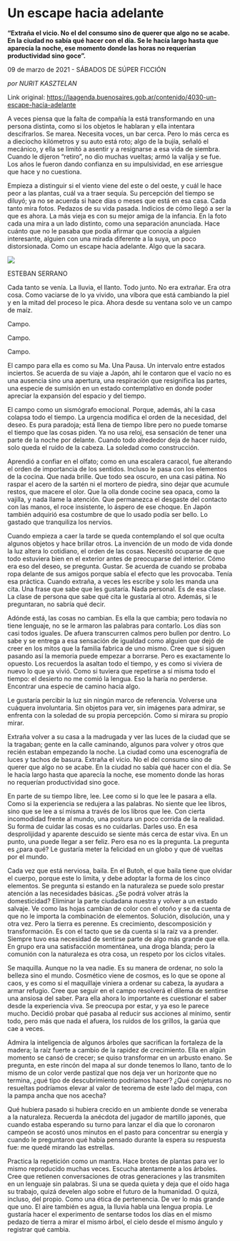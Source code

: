 # Un escape hacia adelante

**“Extraña el vicio. No el del consumo sino de querer que algo no se acabe. En la ciudad no sabía qué hacer con el día. Se le hacía largo hasta que aparecía la noche, ese momento donde las horas no requerían productividad sino goce”.**

09 de marzo de 2021 - SÁBADOS DE SÚPER FICCIÓN

_por NURIT KASZTELAN_

Link original: https://laagenda.buenosaires.gob.ar/contenido/4030-un-escape-hacia-adelante



A veces piensa que la falta de compañía la está transformando en una persona distinta, como si los objetos le hablaran y ella intentara descifrarlos. Se marea. Necesita voces, un bar cerca. Pero lo más cerca es a dieciocho kilómetros y su auto está roto; algo de la bujía, señaló el mecánico, y ella se limitó a asentir y a resignarse a esa vida de siembra. Cuando le dijeron “retiro”, no dio muchas vueltas; armó la valija y se fue. Los años le fueron dando confianza en su impulsividad, en ese arriesgue que hace y no cuestiona.




Empieza a distinguir si el viento viene del este o del oeste, y cuál le hace peor a las plantas, cuál va a traer sequía. Su percepción del tiempo se diluyó; ya no se acuerda si hace días o meses que está en esa casa. Cada tanto mira fotos. Pedazos de su vida pasada. Indicios de cómo llegó a ser la que es ahora. La más vieja es con su mejor amiga de la infancia. En la foto cada una mira a un lado distinto, como una separación anunciada. Hace cuánto que no le pasaba que podía afirmar que conocía a alguien interesante, alguien con una mirada diferente a la suya, un poco distorsionada. Como un escape hacia adelante. Algo que la sacara.




![](https://cdn.flowlikemusic.com/files/images/38110/11107111-3835-4b08-b091-4196ef4f76a0.jpg)




ESTEBAN SERRANO




Cada tanto se venía. La lluvia, el llanto. Todo junto. No era extrañar. Era otra cosa. Como vaciarse de lo ya vivido, una víbora que está cambiando la piel y en la mitad del proceso le pica. Ahora desde su ventana solo ve un campo de maíz.




Campo.




Campo.




Campo.




El campo para ella es como su Ma. Una Pausa. Un intervalo entre estados inciertos. Se acuerda de su viaje a Japón, ahí le contaron que el vacío no es una ausencia sino una apertura, una respiración que resignifica las partes, una especie de sumisión en un estado contemplativo en donde poder apreciar la expansión del espacio y del tiempo.




El campo como un sismógrafo emocional. Porque, además, ahí la casa colapsa todo el tiempo. La urgencia modifica el orden de la necesidad, del deseo. Es pura paradoja; está llena de tiempo libre pero no puede tomarse el tiempo que las cosas piden. Ya no usa reloj, esa sensación de tener una parte de la noche por delante. Cuando todo alrededor deja de hacer ruido, solo queda el ruido de la cabeza. La soledad como construcción.




Aprendió a confiar en el olfato; como en una escalera caracol, fue alterando el orden de importancia de los sentidos. Incluso le pasa con los elementos de la cocina. Que nada brille. Que todo sea oscuro, en una casi pátina. No raspar el acero de la sartén ni el mortero de piedra, sino dejar que acumule restos, que macere el olor. Que la olla donde cocine sea opaca, como la vajilla, y nada llame la atención. Que permanezca el desgaste del contacto con las manos, el roce insistente, lo áspero de ese choque. En Japón también adquirió esa costumbre de que lo usado podía ser bello. Lo gastado que tranquiliza los nervios.




Cuando empieza a caer la tarde se queda contemplando el sol que oculta algunos objetos y hace brillar otros. La invención de un modo de vida donde la luz altera lo cotidiano, el orden de las cosas. Necesitó ocuparse de que todo estuviera bien en el exterior antes de preocuparse del interior. Cómo era eso del deseo, se pregunta. Gustar. Se acuerda de cuando se probaba ropa delante de sus amigos porque sabía el efecto que les provocaba. Tenía esa práctica. Cuando extraña, a veces les escribe y solo les manda una cita. Una frase que sabe que les gustaría. Nada personal. Es de esa clase. La clase de persona que sabe qué cita le gustaría al otro. Además, si le preguntaran, no sabría qué decir.




Adónde está, las cosas no cambian. Es ella la que cambia; pero todavía no tiene lenguaje, no se le armaron las palabras para contarlo. Los días son casi todos iguales. De afuera transcurren calmos pero bullen por dentro. Lo sabe y se entrega a esa sensación de igualdad como alguien que dejó de creer en los mitos que la familia fabrica de uno mismo. Cree que si siguen pasando así la memoria puede empezar a borrarse. Pero es exactamente lo opuesto. Los recuerdos la asaltan todo el tiempo, y es como si viviera de nuevo lo que ya vivió. Como si tuviera que repetirse a sí misma todo el tiempo: el desierto no me comió la lengua. Eso la haría no perderse. Encontrar una especie de camino hacia algo.




Le gustaría percibir la luz sin ningún marco de referencia. Volverse una cuáquera involuntaria. Sin objetos para ver, sin imágenes para admirar, se enfrenta con la soledad de su propia percepción. Como si mirara su propio mirar.




Extraña volver a su casa a la madrugada y ver las luces de la ciudad que se la tragaban; gente en la calle caminando, algunos para volver y otros que recién estaban empezando la noche. La ciudad como una escenografía de luces y tachos de basura. Extraña el vicio. No el del consumo sino de querer que algo no se acabe. En la ciudad no sabía qué hacer con el día. Se le hacía largo hasta que aparecía la noche, ese momento donde las horas no requerían productividad sino goce.




En parte de su tiempo libre, lee. Lee como si lo que lee le pasara a ella. Como si la experiencia se redujera a las palabras. No siente que lee libros, sino que se lee a sí misma a través de los libros que lee. Con cierta incomodidad frente al mundo, una postura un poco corrida de la realidad. Su forma de cuidar las cosas es no cuidarlas. Darles uso. En esa desprolijidad y aparente descuido se siente más cerca de estar viva. En un punto, una puede llegar a ser feliz. Pero esa no es la pregunta. La pregunta es ¿para qué? Le gustaría meter la felicidad en un globo y que dé vueltas por el mundo.




Cada vez que está nerviosa, baila. En el Butoh, el que baila tiene que olvidar el cuerpo, porque este lo limita, y debe adoptar la forma de los cinco elementos. Se pregunta si estando en la naturaleza se puede solo prestar atención a las necesidades básicas. ¿Se podrá volver atrás la domesticidad? Eliminar la parte ciudadana nuestra y volver a un estado salvaje. Ve como las hojas cambian de color con el otoño y se da cuenta de que no le importa la combinación de elementos. Solución, disolución, una y otra vez. Pero la tierra es perenne. Es crecimiento, descomposición y transformación. Es con el tacto que se da cuenta si la raíz va a prender. Siempre tuvo esa necesidad de sentirse parte de algo más grande que ella. En grupo era una satisfacción momentánea, una droga blanda; pero la comunión con la naturaleza es otra cosa, un respeto por los ciclos vitales.




Se maquilla. Aunque no la vea nadie. Es su manera de ordenar, no solo la belleza sino el mundo. Cosmético viene de cosmos, es lo que se opone al caos, y es como si el maquillaje viniera a ordenar su cabeza, la ayudara a armar refugio. Cree que seguir en el campo resolverá el dilema de sentirse una ansiosa del saber. Para ella ahora lo importante es cuestionar el saber desde la experiencia viva. Se preocupa por estar, y ya eso le parece mucho. Decidió probar qué pasaba al reducir sus acciones al mínimo, sentir todo, pero más que nada el afuera, los ruidos de los grillos, la garúa que cae a veces.




Admira la inteligencia de algunos árboles que sacrifican la fortaleza de la madera; la raíz fuerte a cambio de la rapidez de crecimiento. Ella en algún momento se cansó de crecer; se quiso transformar en un arbusto enano. Se pregunta, en este rincón del mapa al sur donde tenemos lo llano, tanto de lo mismo de un color verde pastizal que nos deja ver un horizonte que no termina, ¿qué tipo de descubrimiento podríamos hacer? ¿Qué conjeturas no resueltas podríamos elevar al valor de teorema de este lado del mapa, con la pampa ancha que nos acecha?




Qué hubiera pasado si hubiera crecido en un ambiente donde se veneraba a la naturaleza. Recuerda la anécdota del jugador de martillo japonés, que cuando estaba esperando su turno para lanzar el día que lo coronaron campeón se acostó unos minutos en el pasto para concentrar su energía y cuando le preguntaron qué había pensado durante la espera su respuesta fue: me quedé mirando las estrellas.




Practica la repetición como un mantra. Hace brotes de plantas para ver lo mismo reproducido muchas veces. Escucha atentamente a los árboles. Cree que retienen conversaciones de otras generaciones y las transmiten en un lenguaje sin palabras. Si una se queda quieta y deja que el oído haga su trabajo, quizá develen algo sobre el futuro de la humanidad. O quizá, incluso, del propio. Como una ética de pertenencia. De ver lo más grande que uno. El aire también es agua, la lluvia habla una lengua propia. Le gustaría hacer el experimento de sentarse todos los días en el mismo pedazo de tierra a mirar el mismo árbol, el cielo desde el mismo ángulo y registrar qué cambia.



